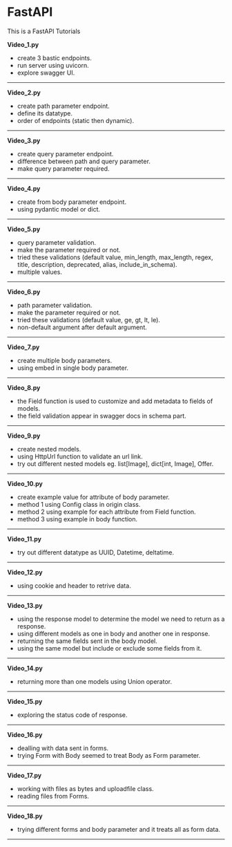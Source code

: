 # FastAPI
This is a FastAPI Tutorials

**Video_1.py**
- create 3 bastic endpoints.
- run server using uvicorn.
- explore swagger UI.
---
**Video_2.py**
- create path parameter endpoint.
- define its datatype.
- order of endpoints (static then dynamic).
---
**Video_3.py**
- create query parameter endpoint.
- difference between path and query parameter.
- make query parameter required.
---
**Video_4.py**
- create from body parameter endpoint.
- using pydantic model or dict.
---
**Video_5.py**
- query parameter validation.
- make the parameter required or not.
- tried these validations (default value, min_length, max_length, regex, title, description, deprecated, alias, include_in_schema).
- multiple values.
---
**Video_6.py**
- path parameter validation.
- make the parameter required or not.
- tried these validations (default value, ge, gt, lt, le).
- non-default argument after default argument.
---
**Video_7.py**
- create multiple body parameters.
- using embed in single body parameter.
---
**Video_8.py**
- the Field function is used to customize and add metadata to fields of models.
- the field validation appear in swagger docs in schema part.
---
**Video_9.py**
- create nested models.
- using HttpUrl function to validate an url link.
- try out different nested models eg. list[Image], dict[int, Image], Offer.
---
**Video_10.py**
- create example value for attribute of body parameter.
- method 1 using Config class in origin class.
- method 2 using example for each attribute from Field function.
- method 3 using example in body function.
---
**Video_11.py**
- try out different datatype as UUID, Datetime, deltatime.
---
**Video_12.py**
- using cookie and header to retrive data.
---
**Video_13.py**
- using the response model to determine the model we need to return as a response.
- using different models as one in body and another one in response.
- returning the same fields sent in the body model.
- using the same model but include or exclude some fields from it.
---
**Video_14.py**
- returning more than one models using Union operator.
---
**Video_15.py**
- exploring the status code of response.
---
**Video_16.py**
- dealling with data sent in forms.
- trying Form with Body seemed to treat Body as Form parameter.
---
**Video_17.py**
- working with files as bytes and uploadfile class.
- reading files from Forms.
---
**Video_18.py**
- trying different forms and body parameter and it treats all as form data.
---